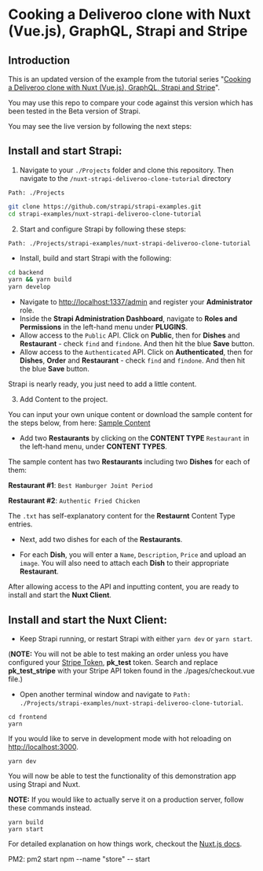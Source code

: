# Cooking a Deliveroo clone with Nuxt (Vue.js), GraphQL, Strapi and Stripe

## Introduction

This is an updated version of the example from the tutorial series "[Cooking a Deliveroo clone with Nuxt (Vue.js), GraphQL, Strapi and Stripe](https://blog.strapi.io/cooking-a-deliveroo-clone-with-nuxt-vue-js-graphql-strapi-and-stripe-setup-part-1-7)".

You may use this repo to compare your code against this version which has been tested in the Beta version of Strapi.

You may see the live version by following the next steps:

## Install and start Strapi:

1. Navigate to your `./Projects` folder and clone this repository. Then navigate to the `/nuxt-strapi-deliveroo-clone-tutorial` directory

`Path: ./Projects`

```bash
git clone https://github.com/strapi/strapi-examples.git
cd strapi-examples/nuxt-strapi-deliveroo-clone-tutorial

```

2. Start and configure Strapi by following these steps:

`Path: ./Projects/strapi-examples/nuxt-strapi-deliveroo-clone-tutorial`

-   Install, build and start Strapi with the following:

```bash
cd backend
yarn && yarn build
yarn develop
```

-   Navigate to [http://localhost:1337/admin](http://localhost:1337/admin) and register your **Administrator** role.
-   Inside the **Strapi Administration Dashboard**, navigate to **Roles and Permissions** in the left-hand menu under **PLUGINS**.
-   Allow access to the `Public` API. Click on **Public**, then for **Dishes** and **Restaurant** - check `find` and `findone`. And then hit the blue **Save** button.
-   Allow access to the `Authenticated` API. Click on **Authenticated**, then for **Dishes**, **Order** and **Restaurant** - check `find` and `findone`. And then hit the blue **Save** button.

Strapi is nearly ready, you just need to add a little content.

3. Add Content to the project.

You can input your own unique content or download the sample content for the steps below, from here: [Sample Content](https://github.com/strapi/strapi-examples/tree/master/nuxt-strapi-deliveroo-clone-tutorial/sample-content)

-   Add two **Restaurants** by clicking on the **CONTENT TYPE** `Restaurant` in the left-hand menu, under **CONTENT TYPES**.

The sample content has two **Restaurants** including two **Dishes** for each of them:

**Restaurant #1**: `Best Hamburger Joint Period`

**Restaurant #2**: `Authentic Fried Chicken`

The `.txt` has self-explanatory content for the **Restaurnt** Content Type entries.

-   Next, add two dishes for each of the **Restaurants**.

-   For each **Dish**, you will enter a `Name`, `Description`, `Price` and upload an `image`. You will also need to attach each **Dish** to their appropriate **Restaurant**.

After allowing access to the API and inputting content, you are ready to install and start the **Nuxt Client**.

## Install and start the **Nuxt Client**:

-   Keep Strapi running, or restart Strapi with either `yarn dev` or `yarn start`.

(**NOTE:** You will not be able to test making an order unless you have configured your [Stripe Token](https://stripe.com/docs/stripe-js/elements/payment-request-button#using-with-connect), **pk_test** token. Search and replace **pk_test_stripe** with your Stripe API token found in the ./pages/checkout.vue file.)

-   Open another terminal window and navigate to `Path: ./Projects/strapi-examples/nuxt-strapi-deliveroo-clone-tutorial`.

```
cd frontend
yarn
```

If you would like to serve in development mode with hot reloading on [http://localhost:3000](http://localhost:3000).

```
yarn dev
```

You will now be able to test the functionality of this demonstration app using Strapi and Nuxt.

**NOTE:** If you would like to actually serve it on a production server, follow these commands instead.

```
yarn build
yarn start

```

For detailed explanation on how things work, checkout the [Nuxt.js docs](https://github.com/nuxt/nuxt.js).

PM2: pm2 start npm --name "store" -- start